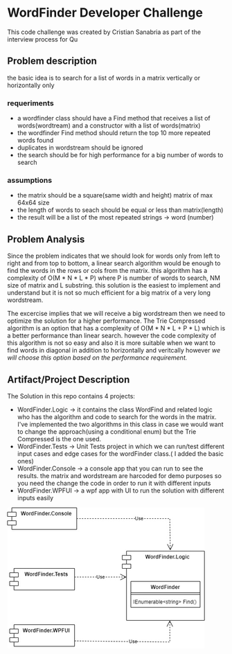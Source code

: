 # WordFinder Developer Challenge
This code challenge was created by Cristian Sanabria as part of the interview process for Qu

## Problem description
the basic idea is to search for a list of words in a matrix vertically or horizontally only

### requeriments
- a wordfinder class should have a Find method that receives a list of words(wordtream) and a constructor with a list of words(matrix)
- the wordfinder Find method should return the top 10 more repeated words found
- duplicates in wordstream should be ignored
- the search should be for high performance for a big number of words to search

### assumptions
- the matrix should be a square(same width and height) matrix of max 64x64 size
- the length of words to seach should be equal or less than matrix(length)
- the result will be a list of the most repeated strings -> word (number)

## Problem Analysis

Since the problem indicates that we should look for words only from left to right and from top to bottom, a linear search algorithm would be enough to find the words
in the rows or cols from the matrix.  this algorithm has a complexity of O(M * N * L * P) where P is number of words to search, NM size of matrix and L substring. this solution
is the easiest to implement and understand but it is not so much efficient for a big matrix of a very long wordstream.

The excercise implies that we will receive a big wordstream then we need to optimize the solution for a higher performance.
The Trie Compressed algorithm is an option that has a complexity of O(M * N * L + P * L) which is a better performance than linear search.  however the code complexity of 
this algorithm is not so easy and also it is more suitable when we want to find words in diagonal in addition to horizontally and veritcally  however *we will choose this option
based on the performance requirement.*

## Artifact/Project Description
The Solution in this repo contains 4 projects:

* WordFinder.Logic -> it contains the class WordFind and related logic who has the algorithm and code to search for the words in the matrix.  I've implemented the two algorithms in this class 
in case we would want to change the approach(using a conditional enum) but the Trie Compressed is the one used.
* WordFinder.Tests -> Unit Tests project in which we can run/test different input cases and edge cases for the wordFinder class.( I added the basic ones)
* WordFinder.Console -> a console app that you can run to see the results.  the matrix and wordstream are harcoded for demo purposes so you need the change the code 
in order to run it with different inputs
* WordFinder.WPFUI -> a wpf app with UI to run the solution with different inputs easily

![project dependency diagram](wf.jpg)


